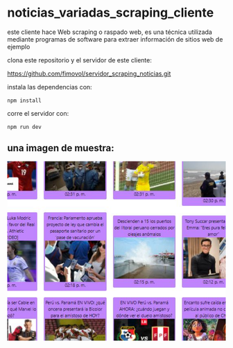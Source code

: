 # noticias_variadas_scraping_cliente
este cliente hace Web scraping o raspado web, es una técnica utilizada mediante programas de software para extraer información de sitios web de ejemplo

clona este repositorio y el servidor de este cliente:

https://github.com/fimovol/servidor_scraping_noticias.git

instala las dependencias con:

```
npm install
```

corre el servidor con:

```
npm run dev
```

## una imagen de muestra:

![imagen aqui](https://raw.githubusercontent.com/fimovol/portafolioj/master/src/fotos/scraping.jpg)
